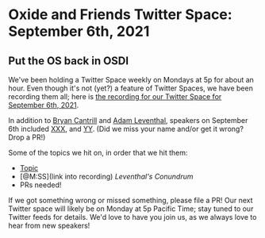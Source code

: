 # Oxide and Friends Twitter Space: September 6th, 2021

## Put the OS back in OSDI

We've been holding a Twitter Space weekly on Mondays at 5p for about an hour.
Even though it's not (yet?) a feature of Twitter Spaces, we have been
recording them all; here is
[the recording for our Twitter Space for September 6th, 2021](https://youtu.be/PVJfqjJJCkg).

In addition to
[Bryan Cantrill](https://twitter.com/bcantrill) and
[Adam Leventhal](https://twitter.com/ahl),
speakers on September 6th included
[XXX](),
and [YY]().
(Did we miss your name and/or get it wrong? Drop a PR!)

Some of the topics we hit on, in order that we hit them:

- [Topic](link)
- [@M:SS](link into recording)
  *Leventhal's Conundrum*
- PRs needed!

If we got something wrong or missed something, please file a PR!
Our next Twitter space will likely be on Monday at 5p Pacific Time; stay tuned
to our Twitter feeds for details.  We'd love to have you join us, as we
always love to hear from new speakers!

